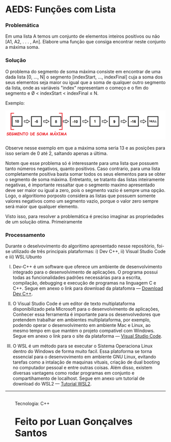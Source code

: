 # <b>AEDS: Funções com Lista</b>
<h3>Problemática</h3>
<p style="text-aling: center;">Em uma lista A temos um conjunto de elementos inteiros positivos ou não [A1, A2, . . . , An]. Elabore uma função que consiga encontrar
neste conjunto a máxima soma.
</p>
<h3>Solução</h3>

<P>O problema do segmento de soma máxima consiste em encontrar de uma dada lista [0, ..., N] o segmento [indexStart, ..., indexFinal] cuja a soma dos seus elementos seja maior ou igual que a soma de qualquer outro segmento da lista, onde as variáveis "index" representam o começo e o fim do segmento e Ø < indexStart < indexFinal ≤ N.</p>
<p>Exemplo: </p>
<img src=img/img1.png>
<p>Observe nesse exemplo em que a máxima soma seria 13 e as posições para isso seriam de 0 até 2, saltando apenas a última.</p>
<p>Notem que esse problema só é interessante para uma lista que possuem tanto números negativos, quanto positivos. Caso contrario, para uma lista completamente positiva basta somar todos os seus elementos para se obter o segmento de soma máxima. Entretanto, se tratanto das listas inteiramente negativas, é importante ressaltar que o  segmento maximo apresentado deve ser maior ou igual a zero, pois o segmento vazio é sempre uma opção. Logo, o algoritiomo porposto considera  as listas que possuem somente valores negativos como um segmento vazio, porque o valor zero sempre será maior que qualquer elemento.</p>

<p>Visto isso, para resolver a problemática é preciso imaginar as propriedades de um solução otima. Primeiramente</p>

<h3>Processamento</h3>
<p>Durante o deselvovimento do algoritimo apresentado nesse repositório, foi-se utilizado de três principais plataformas: i) Dev C++, ii) Visual Studio Code e iii) WSL:Ubunto</p>

<ol type="I">
	<li>
		<p>Dev-C++ é um software que oferece um ambiente de desenvolvimento integrado para o desenvolvimento de aplicações. O programa possui todas as funcionalidades padrões necessárias para a escrita, compilação, debugging e execução de programas na linguagem C e C++. Segue em anexo o link para download da platafomra — <a href="https://sourceforge.net/projects/orwelldevcpp/?msclkid=772169bcce5211ec8bf9238bb31ed5b5" target="_blank">Download Dev C++</a>.</p>
	</li>
	<li>
		<p>O Visual Studio Code é um editor de texto multiplataforma disponibilizado pela Microsoft para o desenvolvimento de aplicações, Conhecer essa ferramenta é importante para os desenvolvedores que pretendem trabalhar em ambientes multiplataforma, por exemplo,  podendo operar o desenvolvimento em ambiente Mac e Linux, ao mesmo tempo em que mantém o projeto compatível com Windows. Segue em anexo o link para o site da plataforma — <a href="https://code.visualstudio.com/" target="_blank">Visual Studio Code<a>.</p>
	</li>
	<li>
		<p>O WSL é um método para se executar o Sistema Operaciona Linux dentro do Windows de forma muito facil. Essa platoforma se torna essencial para o desenvovimento em ambiente GNU Linux, evitando tarefas como a intalação de maquinas vituais, criação de dual booting no computador pessoal e entre outras coisas. Além disso, existem diversas vantagens como rodar programas em conjunto e compartihamento de localhost. Segue em anexo um  tutorial de download do WSL2 — <a href="https://youtu.be/hd6lxt5iVsg" target="_blank">Tutorial WSL2</a>.</p>
	</li>
</ol>
<hr>
<div style="margin: 30px 30px 30px 30px;"><p>Tecnologia: C++</p></div>
<div style="margin: 30px 30px 30px 30px; font-size: 30px;"><p><b>Feito por Luan Gonçalves Santos</p><b></div>

